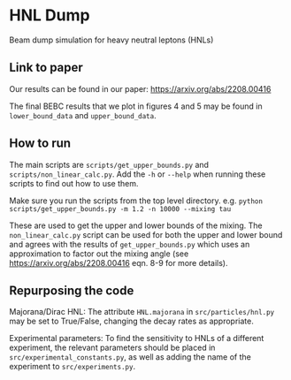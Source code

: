 # HNL Dump
Beam dump simulation for heavy neutral leptons (HNLs)

## Link to paper
Our results can be found in our paper: https://arxiv.org/abs/2208.00416

The final BEBC results that we plot in figures 4 and 5 may be found in `lower_bound_data` and `upper_bound_data`. 

## How to run
The main scripts are `scripts/get_upper_bounds.py` and `scripts/non_linear_calc.py`. Add the `-h` or `--help` when running these scripts to find out how to use them.

Make sure you run the scripts from the top level directory. e.g. `python scripts/get_upper_bounds.py -m 1.2 -n 10000 --mixing tau`

These are used to get the upper and lower bounds of the mixing.
The `non_linear_calc.py` script can be used for both the upper and lower bound and agrees with the results of `get_upper_bounds.py` which uses an approximation to factor out the mixing angle (see https://arxiv.org/abs/2208.00416 eqn. 8-9 for more details).

## Repurposing the code
Majorana/Dirac HNL: The attribute `HNL.majorana` in `src/particles/hnl.py` may be set to True/False, changing the decay rates as appropriate.

Experimental parameters: To find the sensitivity to HNLs of a different experiment, the relevant parameters should be placed in `src/experimental_constants.py`, as well as adding the name of the experiment to `src/experiments.py`.
